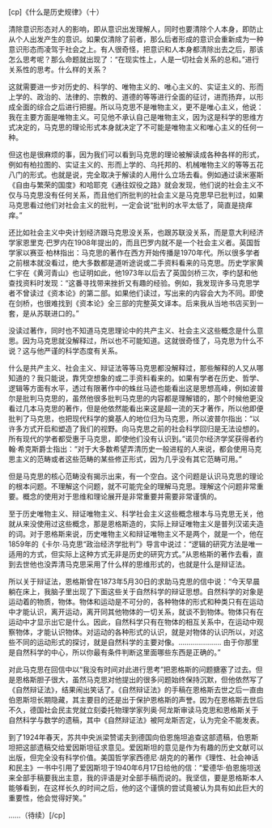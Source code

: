 [cp]《什么是历史规律》（十）

清除意识形态对人的影响，即从意识出发理解人，同时也要清除个人本身，即防止从个人出发产生的意识。如果仅清除了前者，那么后者形成的意识会重新成为一种意识形态而凌驾于社会之上。有人很奇怪，把意识和人本身都清除出去之后，那该怎么思考呢？那么命题就出现了：“在现实性上，人是一切社会关系的总和。”进行关系性的思考。什么样的关系？

这就需要进一步对历史的、科学的、唯物主义的、唯心主义的、实证主义的、形而上学的、政治的、法律的、宗教的、道德的等等进行全面的征讨，进而扬弃，以形成全面的综合之后进行把握。所以马克思不是唯物主义，更不是唯心主义，他说：我在主要方面是唯物主义。可见他不承认自己是唯物主义，因为这是科学的思维方式决定的，马克思的理论形式本身就决定了不可能是唯物主义和唯心主义的任何一种。

但这也是很麻烦的事，因为我们可以看到马克思的理论被解读成各种各样的形式，例如有柏拉图的、实证主义的、形而上学的、乌托邦的、机械唯物主义的等等五花八门的形式。也就是说，完全取决于解读的人用什么立场去看。例如通过读米塞斯《自由与繁荣的国度》和哈耶克《通往奴役之路》就会发现，他们说的社会主义不仅与马克思没有任何关系，而且他们所批判的社会主义是马克思早已批判过，如果马克思看过他们对社会主义的批判，一定会说“批判的水平太低了，简直是挠痒痒。”

还比如社会主义中央计划经济跟马克思没关系，也跟苏联没关系，而是意大利经济学家恩里克·巴罗内在1908年提出的，而且巴罗内就不是一个社会主义者。英国哲学家以赛亚·柏林指出：马克思的著作在西方开始传播是1970年代。所以很多学者之前根本就没看过，绝大多数都是道听途说或二手资料看来的马克思。历史学家黄仁宇在《黄河青山》也证明如此，他1973年以后去了英国剑桥三次，李约瑟和他查找资料时发现：“这番寻找带来挫折又有趣的经验。例如，我发现许多马克思学者不曾读过《资本论》的第二部。如果他们读过，写出来的内容会大为不同。即使在剑桥，也很难找到《资本论》全三部的完整英文译本。后来我从当地书店买到一套，是从苏联进口的。”

没读过著作，同时也不知道马克思理论中的共产主义、社会主义这些概念是什么意思。因为马克思就没解释过，所以也不可能知道。这就很奇怪了，马克思为什么不说？这与他严谨的科学态度有关系。

什么是共产主义、社会主义、辩证法等等马克思都没解释过，那些解释的人又从哪知道的？我只能说，靠凭空想象的或二手资料看来的。如果有学者在历史、哲学、逻辑等方面有水平，透过有限著作中的蛛丝马迹也能看出这是思想高峰，例如波普尔是批判马克思的，虽然他很多批判马克思的内容都是理解错的，那个时候他更没看过几本马克思的著作，但是他依然能看出来这是超一流的天才著作，所以他即便批判了马克思，也把现代科学的奠基人的地位归为马克思，所以波普尔指出：“以许多方式开启和塑造了我们的视野。向马克思之前的社会科学回归是无法设想的。所有现代的学者都受惠于马克思，即使他们没有认识到。”诺贝尔经济学奖获得者约翰·希克斯爵士指出：“对于大多数希望弄清历史一般进程的人来说，都会使用马克思主义的范畴或者这些范畴的某些修正形式，因为几乎没有其它范畴可用。”

但是马克思的核心范畴没有揭示出来，有一个空白。这个问题是认识马克思的理论的根本问题。不理解这个问题，就不可能完全的理解马克思。理解这个问题非常重要。概念的使用对于思维和理论展开是非常重要并需要非常谨慎的。

至于历史唯物主义、辩证唯物主义、科学社会主义这些概念根本与马克思无关，他就从来没使用过这些概念，那是恩格斯造的，实际上辩证唯物主义是普列汉诺夫造的词。对于恩格斯来说，历史唯物主义和辩证唯物主义不是两个，就是一个，他在1859年的《卡尔·马克思“政治经济学批判”》导言中说过：“逻辑的研究方法是唯一适用的方式，但实际上这种方式无非是历史的研究方式。”从恩格斯的著作去看，直到去世他也没弄清马克思采用了什么样的思维形式的，也就是什么是辩证法。

所以关于辩证法，恩格斯曾在1873年5月30日的求助马克思的信中说：“今天早晨躺在床上，我脑子里出现了下面这些关于自然科学的辩证思想。自然科学的对象是运动着的物质，物体。物体和运动是不可分的，各种物体的形式和种类只有在运动中才能认识，离开运动，离开同其他物体的一切关系，就谈不到物体。物体只有在运动中才显示出它是什么。因此，自然科学只有在物体的相互关系中，在运动中观察物体，才能认识物体。对运动的各种形式的认识，就是对物体的认识所以，对这些不同的运动形式的探讨，就是自然科学的主要对像。………………… 由于你那里是自然科学的中心，所以你最有条件判断这里面哪些东西是正确的。”

对此马克思在回信中以“我没有时间对此进行思考”把恩格斯的问题搪塞了过去。但是恩格斯胆子很大，虽然马克思对他提出的很多问题始终保持沉默，但他依然写了《自然辩证法》，结果闹出笑话了。《自然辩证法》的手稿在恩格斯去世之后一直由伯恩斯坦长期隐藏，其主要目的还是出于保护恩格斯的声誉。因为在恩格斯去世后不久，德国社会民主党就立刻委托物理学家列奥·阿龙斯审读马克思和恩格斯关于自然科学与数学的遗稿，其中《自然辩证法》被阿龙斯否定，认为完全不能发表。

到了1924年春天，苏共中央派梁赞诺夫到德国向伯恩施坦追查这部遗稿，伯恩斯坦把这部遗稿交给爱因斯坦征求意见。爱因斯坦的意见是作为有趣的历史文献可以出版，但完全没有科学价值。美国哲学家西德尼·胡克的的著作《理性、社会神话和民主》一书中引用了爱因斯坦于1940年6月17日给他的信：“爱德华·伯恩施坦送来全部手稿要我出主意，我的评语是对全部手稿而说的。我坚信，要是恩格斯本人能够看到，在这样长久的时间之后，他的这个谨慎的尝试竟被认为具有如此巨大的重要性，他会觉得好笑。”

……（待续）[/cp]
